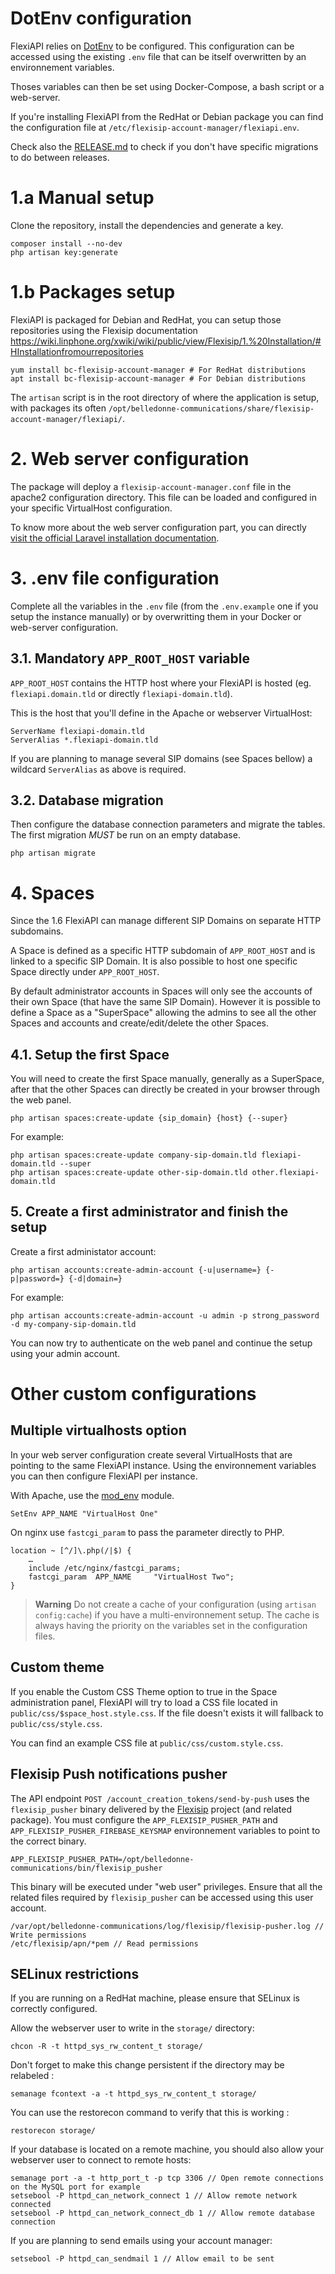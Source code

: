 # DotEnv configuration

FlexiAPI relies on [DotEnv](https://github.com/vlucas/phpdotenv) to be configured. This configuration can be accessed using the existing `.env` file that can be itself overwritten by an environnement variables.

Thoses variables can then be set using Docker-Compose, a bash script or a web-server.

If you're installing FlexiAPI from the RedHat or Debian package you can find the configuration file at `/etc/flexisip-account-manager/flexiapi.env`.

Check also the [RELEASE.md](RELEASE.md) to check if you don't have specific migrations to do between releases.

# 1.a Manual setup

Clone the repository, install the dependencies and generate a key.

    composer install --no-dev
    php artisan key:generate

# 1.b Packages setup

FlexiAPI is packaged for Debian and RedHat, you can setup those repositories using the Flexisip documentation https://wiki.linphone.org/xwiki/wiki/public/view/Flexisip/1.%20Installation/#HInstallationfromourrepositories

    yum install bc-flexisip-account-manager # For RedHat distributions
    apt install bc-flexisip-account-manager # For Debian distributions

The `artisan` script is in the root directory of where the application is setup, with packages its often `/opt/belledonne-communications/share/flexisip-account-manager/flexiapi/`.

# 2. Web server configuration

The package will deploy a `flexisip-account-manager.conf` file in the apache2 configuration directory.
This file can be loaded and configured in your specific VirtualHost configuration.

To know more about the web server configuration part, you can directly [visit the official Laravel installation documentation](https://laravel.com/docs/).

# 3. .env file configuration

Complete all the variables in the `.env` file (from the `.env.example` one if you setup the instance manually) or by overwritting them in your Docker or web-server configuration.

## 3.1. Mandatory `APP_ROOT_HOST` variable

`APP_ROOT_HOST` contains the HTTP host where your FlexiAPI is hosted (eg. `flexiapi.domain.tld` or directly `flexiapi-domain.tld`).

This is the host that you'll define in the Apache or webserver VirtualHost:

    ServerName flexiapi-domain.tld
    ServerAlias *.flexiapi-domain.tld

If you are planning to manage several SIP domains (see Spaces bellow) a wildcard `ServerAlias` as above is required.

## 3.2. Database migration

Then configure the database connection parameters and migrate the tables. The first migration *MUST* be run on an empty database.

    php artisan migrate

# 4. Spaces

Since the 1.6 FlexiAPI can manage different SIP Domains on separate HTTP subdomains.

A Space is defined as a specific HTTP subdomain of `APP_ROOT_HOST` and is linked to a specific SIP Domain. It is also possible to host one specific Space directly under `APP_ROOT_HOST`.

By default administrator accounts in Spaces will only see the accounts of their own Space (that have the same SIP Domain).
However it is possible to define a Space as a "SuperSpace" allowing the admins to see all the other Spaces and accounts and create/edit/delete the other Spaces.

## 4.1. Setup the first Space

You will need to create the first Space manually, generally as a SuperSpace, after that the other Spaces can directly be created in your browser through the web panel.

    php artisan spaces:create-update {sip_domain} {host} {--super}

For example:

    php artisan spaces:create-update company-sip-domain.tld flexiapi-domain.tld --super
    php artisan spaces:create-update other-sip-domain.tld other.flexiapi-domain.tld

## 5. Create a first administrator and finish the setup

Create a first administator account:

    php artisan accounts:create-admin-account {-u|username=} {-p|password=} {-d|domain=}

For example:

    php artisan accounts:create-admin-account -u admin -p strong_password -d my-company-sip-domain.tld

You can now try to authenticate on the web panel and continue the setup using your admin account.

# Other custom configurations

## Multiple virtualhosts option

In your web server configuration create several VirtualHosts that are pointing to the same FlexiAPI instance.
Using the environnement variables you can then configure FlexiAPI per instance.

With Apache, use the [mod_env](https://httpd.apache.org/docs/2.4/mod/mod_env.html) module.

    SetEnv APP_NAME "VirtualHost One"

On nginx use `fastcgi_param` to pass the parameter directly to PHP.

    location ~ [^/]\.php(/|$) {
        …
        include /etc/nginx/fastcgi_params;
        fastcgi_param  APP_NAME     "VirtualHost Two";
    }

> **Warning** Do not create a cache of your configuration (using `artisan config:cache`) if you have a multi-environnement setup.
> The cache is always having the priority on the variables set in the configuration files.

## Custom theme

If you enable the Custom CSS Theme option to true in the Space administration panel, FlexiAPI will try to load a CSS file located in `public/css/$space_host.style.css`. If the file doesn't exists it will fallback to `public/css/style.css`.

You can find an example CSS file at `public/css/custom.style.css`.

## Flexisip Push notifications pusher

The API endpoint `POST /account_creation_tokens/send-by-push` uses the `flexisip_pusher` binary delivered by the [Flexisip](https://gitlab.linphone.org/BC/public/flexisip) project (and related package). You must configure the `APP_FLEXISIP_PUSHER_PATH` and `APP_FLEXISIP_PUSHER_FIREBASE_KEYSMAP` environnement variables to point to the correct binary.

    APP_FLEXISIP_PUSHER_PATH=/opt/belledonne-communications/bin/flexisip_pusher

This binary will be executed under "web user" privileges. Ensure that all the related files required by `flexisip_pusher` can be accessed using this user account.

    /var/opt/belledonne-communications/log/flexisip/flexisip-pusher.log // Write permissions
    /etc/flexisip/apn/*pem // Read permissions

## SELinux restrictions

If you are running on a RedHat machine, please ensure that SELinux is correctly configured.

Allow the webserver user to write in the `storage/` directory:

    chcon -R -t httpd_sys_rw_content_t storage/

Don't forget to make this change persistent if the directory may be relabeled :

    semanage fcontext -a -t httpd_sys_rw_content_t storage/

You can use the restorecon command to verify that this is working :

    restorecon storage/

If your database is located on a remote machine, you should also allow your webserver user to connect to remote hosts:

    semanage port -a -t http_port_t -p tcp 3306 // Open remote connections on the MySQL port for example
    setsebool -P httpd_can_network_connect 1 // Allow remote network connected
    setsebool -P httpd_can_network_connect_db 1 // Allow remote database connection

If you are planning to send emails using your account manager:

    setsebool -P httpd_can_sendmail 1 // Allow email to be sent

